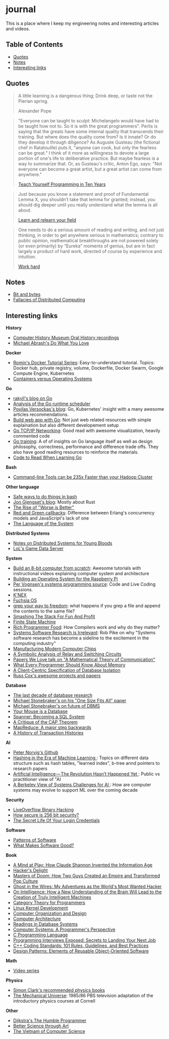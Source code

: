 # journal

This is a place where I keep my engineering notes and interesting articles and videos.

## Table of Contents

- [Quotes](#quotes)
- [Notes](#notes)
- [Interesting links](#interesting-links)

## Quotes

> A little learning is a dangerous thing; Drink deep, or taste not the Pierian
> spring.
>
> Alexander Pope

> "Everyone can be taught to sculpt: Michelangelo would have had to be taught
> how not to. So it is with the great programmers". Perlis is saying that the
> greats have some internal quality that transcends their training. But where
> does the quality come from? Is it innate? Or do they develop it through
> diligence? As Auguste Gusteau (the fictional chef in Ratatouille) puts it,
> "anyone can cook, but only the fearless can be great." I think of it more as
> willingness to devote a large portion of one's life to deliberative practice.
> But maybe fearless is a way to summarize that. Or, as Gusteau's critic, Anton
> Ego, says: "Not everyone can become a great artist, but a great artist can
> come from anywhere."
>
> [Teach Yourself Programming in Ten Years](http://norvig.com/21-days.html)

> Just because you know a statement and proof of Fundamental Lemma X, you
> shouldn’t take that lemma for granted; instead, you should dig deeper until
> you really understand what the lemma is all about.
>
> [Learn and relearn your
> field](https://terrytao.wordpress.com/career-advice/learn-and-relearn-your-field/)

> One needs to do a serious amount of reading and writing, and not just
> thinking, in order to get anywhere serious in mathematics; contrary to public
> opinion, mathematical breakthroughs are not powered solely (or even
> primarily) by “Eureka” moments of genius, but are in fact largely a product
> of hard work, directed of course by experience and intuition.
>
> [Work hard](https://terrytao.wordpress.com/career-advice/work-hard/)

## Notes

- [Bit and bytes](bits.md)
- [Fallacies of Distributed Computing](fallacies.md)

## Interesting links

**History**
- [Computer History Museum Oral History
  recordings](https://www.youtube.com/playlist?list=PLQsxaNhYv8daKdGi7s85ubzbWdTB36-_q)
- [Michael Abrash's Do What You Love](http://blogs.valvesoftware.com/abrash/do-what-you-love/)

**Docker**
- [Romin's Docker Tutorial Series](https://rominirani.com/docker-tutorial-series-a7e6ff90a023):
  Easy-to-understand tutorial. Topics: Docker hub, private registry, volume, Dockerfile, Docker
  Swarm, Google Compute Engine, Kubernetes
- [Containers versus Operating
  Systems](https://dave.cheney.net/2018/01/16/containers-versus-operating-systems)

**Go**
- [rakyll's blog on Go](https://rakyll.org/)
- [Analysis of the Go runtime
  scheduler](http://www.cs.columbia.edu/~aho/cs6998/reports/12-12-11_DeshpandeSponslerWeiss_GO.pdf)
- [Povilas Versockas's blog](https://povilasv.me/articles-i-recommend/): Go, Kubernetes' insight with a many
  awesome articles recommendations.
- [Build web app with Go](https://astaxie.gitbooks.io/build-web-application-with-golang/en/): 
  Not just web related resources with simple explaination but also different developement setup
- [Go TCP/IP Networking](https://appliedgo.net/networking/): Good read with awesome visualization, 
  heavily commented code
- [Go training](https://github.com/ardanlabs/gotraining): A of of insights on Go language itself 
  as well as design philosophy, correctness, performance and difference trade offs. 
  They also have good reading resources to reinforce the materials.
- [Code to Read When Learning Go](https://www.somethingsimilar.com/2013/12/26/code-to-read-when-learning-go/)

**Bash**
- [Command-line Tools can be 235x Faster than your Hadoop
  Cluster](https://adamdrake.com/command-line-tools-can-be-235x-faster-than-your-hadoop-cluster.html)

**Other language**
- [Safe ways to do things in bash](https://news.ycombinator.com/item?id=17057596)
- [Jon Gjengset's blog](https://thesquareplanet.com/blog/): Mostly about Rust
- [The Rise of "Worse is Better"](https://www.jwz.org/doc/worse-is-better.html)
- [Red and Green
  callbacks](https://joearms.github.io/published/2013-04-02-Red-and-Green-Callbacks.html): 
  Difference between Erlang's concurrency models and JavaScript's lack of one
- [The Language of the System](https://youtu.be/ROor6_NGIWU)

**Distributed Systems**
- [Notes on Distributed Systems for Young Bloods
  ](https://www.somethingsimilar.com/2013/01/14/notes-on-distributed-systems-for-young-bloods/)
- [LoL's Game Data Server](https://engineering.riotgames.com/news/game-data-server)

**System**
- [Build an 8-bit computer from scratch](https://eater.net/8bit/): Awesome tutorials with instructional 
  videos explaining computer system and architecture
- [Building an Operating System for the Raspberry Pi](https://jsandler18.github.io)
- [Per Vognsen's systems programming source](https://github.com/pervognsen/bitwise): Code and Live
  Coding sessions.
- [K'NEX](http://www.danielehrman.com/knex-computer/ops1oli2kv6yrztv7vfirpmqhq7yzp)
- [Fuchsia OS](https://fuchsia.googlesource.com/docs/+/master/the-book/)
- [grep your way to freedom](https://anniecherkaev.com/grep-your-way-to-freedom): 
  what happens if you grep a file and append the contents to the same file?
- [Smashing The Stack For Fun And Profit](http://insecure.org/stf/smashstack.html)
- [Finite State Machine](https://blog.markshead.com/869/state-machines-computer-science/)
- [Rich Programmer Food](https://steve-yegge.blogspot.com/2007/06/rich-programmer-food.html): How
  Compilers work and why do they matter?
- [Systems Software Research is Irrelevant](http://herpolhode.com/rob/utah2000.pdf): Rob Pike on 
  why "Systems software research has become a sideline to the excitement in the computing industry"
- [Manufacturing Modern Computer Chips](https://youtu.be/NGFhc8R_uO4)
- [A Symbolic Analysis of Relay and Switching
  Circuits](https://dspace.mit.edu/bitstream/handle/1721.1/11173/34541425-MIT.pdf?sequence=2)
- [Papers We Love talk on "A Mathematical Theory of Communication"](https://youtu.be/UQJ1LQ-twho)
- [What Every Programmer Should Know About
  Memory](https://people.freebsd.org/~lstewart/articles/cpumemory.pdf)
- [A Client-Centric Specification of Database
  Isolation](https://www.cs.utexas.edu/~ncrooks/2017-podc-seeing-tr.pdf)
- [Russ Cox's awesome projects and papers](https://swtch.com/~rsc/)

**Database**
- [The last decade of database research](https://dawn.cs.stanford.edu/2018/04/11/db-community/)
- [Michael Stonebraker's on his "One Size Fits All" paper](https://youtu.be/9K0SWs1mOD0)
- [Michael Stonebraker's on future of DBMS](https://youtu.be/DJFKl_5JTnA)
- [Your Mouse is a Database](https://queue.acm.org/detail.cfm?id=2169076)
- [Spanner: Becoming a SQL
  System](https://static.googleusercontent.com/media/research.google.com/en//pubs/archive/46103.pdf)
- [A Critique of the CAP Theorem
  ](https://www.cl.cam.ac.uk/research/dtg/www/files/publications/public/mk428/cap-critique.pdf)
- [MapReduce: A major step
  backwards](https://homes.cs.washington.edu/~billhowe/mapreduce_a_major_step_backwards.html)
- [A History of Transaction Histories](https://ristret.com/s/f643zk/history_transaction_histories)

**AI**
- [Peter Norvig's Github](https://github.com/norvig)
- [Hashing in the Era of Machine Learning
  ](https://blog.bradfieldcs.com/an-introduction-to-hashing-in-the-era-of-machine-learning-6039394549b0): 
  Topics on different data structure such as hash tables, "learned index", b-tree annd pointers to research papers
- [Artificial Intelligence — The Revolution Hasn’t Happened Yet
  ](https://medium.com/@mijordan3/artificial-intelligence-the-revolution-hasnt-happened-yet-5e1d5812e1e7): 
  Public vs practitioner view of "AI
- [A Berkeley View of Systems Challenges for AI
  ](https://www2.eecs.berkeley.edu/Pubs/TechRpts/2017/EECS-2017-159.pdf): 
  How are computer systems may evolve to support ML over the coming decade

**Security**
- [LiveOverflow Binary
  Hacking](https://www.youtube.com/playlist?list=PLhixgUqwRTjxglIswKp9mpkfPNfHkzyeN)
- [How secure is 256 bit security?](https://youtu.be/S9JGmA5_unY)
- [The Secret Life Of Your Login
  Credentials](https://blog.bradfieldcs.com/the-secret-life-of-your-login-credentials-6a254bad52ce)

**Software**
- [Patterns of Software](https://www.dreamsongs.com/Files/PatternsOfSoftware.pdf)
- [What Makes Software Good?](https://medium.com/@mbostock/what-makes-software-good-943557f8a488)

**Book**
- [A Mind at Play: How Claude Shannon Invented the Information
  Age](https://www.goodreads.com/book/show/32919530-a-mind-at-play)
- [Hacker's Delight](https://www.amazon.com/Hackers-Delight-2nd-Henry-Warren/dp/0321842685/)
- [Masters of Doom: How Two Guys Created an Empire and Transformed Pop
  Culture](https://www.amazon.com/Masters-Doom-Created-Transformed-Culture/dp/0812972155)
- [Ghost in the Wires: My Adventures as the World's Most Wanted
  Hacker](https://www.amazon.com/Ghost-Wires-Adventures-Worlds-Wanted-ebook/dp/B0047Y0F0K/r)
- [On Intelligence: How a New Understanding of the Brain Will Lead to the Creation of Truly
  Intelligent Machines](https://www.amazon.com/Intelligence-Jeff-Hawkins-ebook/dp/B003J4VE5Y/ref)
- [Category Theory for
  Programmers](https://bartoszmilewski.com/2014/10/28/category-theory-for-programmers-the-preface/)
- [Linux Kernel
  Development](https://www.amazon.com/Linux-Kernel-Development-Robert-Love/dp/0672329468)
- [Computer Organization and
  Design](https://www.amazon.com/Computer-Organization-Design-MIPS-Fifth/dp/0124077269)
- [Computer
  Architecture](https://www.amazon.com/Computer-Architecture-Quantitative-John-Hennessy/dp/012383872X)
- [Readings in Database Systems](http://www.redbook.io/index.html)
- [Computer Systems: A Programmer's
  Perspective](https://www.amazon.com/Computer-Systems-Programmers-Perspective-3rd/dp/013409266X/)
- [C Programming
  Language](https://www.amazon.com/Programming-Language-Brian-W-Kernighan/dp/0131103628)
- [Programming Interviews Exposed: Secrets to Landing Your Next
  Job](https://www.amazon.com/Programming-Interviews-Exposed-Secrets-Landing/dp/B008SGNJOW)
- [C++ Coding Standards: 101 Rules, Guidelines, and Best
  Practices](https://www.amazon.com/Coding-Standards-Rules-Guidelines-Practices/dp/B004ISL6I0/)
- [Design Patterns: Elements of Reusable Object-Oriented
  Software](https://www.amazon.com/Design-Patterns-Elements-Reusable-Object-Oriented/dp/B000SEIBB8/)

**Math**
- [Video series](https://www.pinterest.com/mathematicsprof/)

**Physics**
- [Simon Clark's recommended physics books](https://youtu.be/p9s2fBYA4fU)
- [The Mechanical Universe](https://youtu.be/XtMmeAjQTXc): 1985/86 PBS television adaptation of 
  the introductory physics courses at Cornell

**Other**
- [Dijkstra's The Humble
  Programmer](https://www.cs.utexas.edu/~EWD/transcriptions/EWD03xx/EWD340.html)
- [Better Science through Art](http://dreamsongs.com/Files/BetterScienceThroughArt.pdf)
- [The Vietnam of Computer
  Science](http://blogs.tedneward.com/post/the-vietnam-of-computer-science/)
